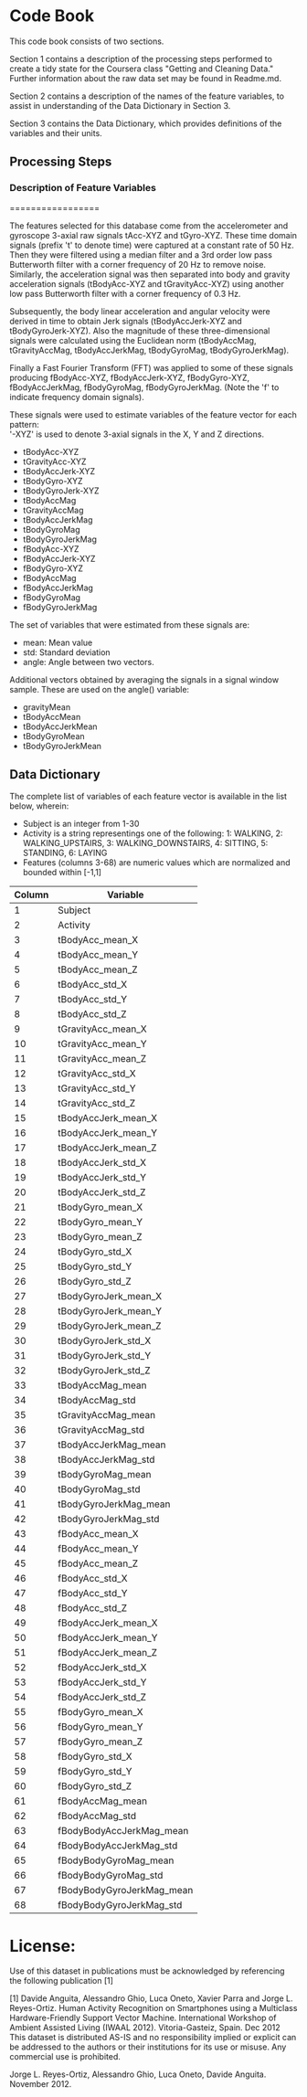 # Code Book
This code book consists of two sections.

Section 1 contains a description of the processing steps performed to create a tidy state for the Coursera class "Getting and Cleaning Data." Further information about the raw data set may be found in Readme.md.

Section 2 contains a description of the names of the feature variables, to assist in understanding of the Data Dictionary in Section 3.

Section 3 contains the Data Dictionary, which provides definitions of the variables and their units.


## Processing Steps




### Description of Feature Variables
=================

The features selected for this database come from the accelerometer and gyroscope 3-axial raw signals tAcc-XYZ and tGyro-XYZ. These time domain signals (prefix 't' to denote time) were captured at a constant rate of 50 Hz. Then they were filtered using a median filter and a 3rd order low pass Butterworth filter with a corner frequency of 20 Hz to remove noise. Similarly, the acceleration signal was then separated into body and gravity acceleration signals (tBodyAcc-XYZ and tGravityAcc-XYZ) using another low pass Butterworth filter with a corner frequency of 0.3 Hz. 

Subsequently, the body linear acceleration and angular velocity were derived in time to obtain Jerk signals (tBodyAccJerk-XYZ and tBodyGyroJerk-XYZ). Also the magnitude of these three-dimensional signals were calculated using the Euclidean norm (tBodyAccMag, tGravityAccMag, tBodyAccJerkMag, tBodyGyroMag, tBodyGyroJerkMag). 

Finally a Fast Fourier Transform (FFT) was applied to some of these signals producing fBodyAcc-XYZ, fBodyAccJerk-XYZ, fBodyGyro-XYZ, fBodyAccJerkMag, fBodyGyroMag, fBodyGyroJerkMag. (Note the 'f' to indicate frequency domain signals). 

These signals were used to estimate variables of the feature vector for each pattern:  
'-XYZ' is used to denote 3-axial signals in the X, Y and Z directions.

* tBodyAcc-XYZ
* tGravityAcc-XYZ
* tBodyAccJerk-XYZ
* tBodyGyro-XYZ
* tBodyGyroJerk-XYZ
* tBodyAccMag
* tGravityAccMag
* tBodyAccJerkMag
* tBodyGyroMag
* tBodyGyroJerkMag
* fBodyAcc-XYZ
* fBodyAccJerk-XYZ
* fBodyGyro-XYZ
* fBodyAccMag
* fBodyAccJerkMag
* fBodyGyroMag
* fBodyGyroJerkMag

The set of variables that were estimated from these signals are: 

* mean: Mean value
* std: Standard deviation
* angle: Angle between two vectors.


Additional vectors obtained by averaging the signals in a signal window sample. These are used on the angle() variable:

* gravityMean
* tBodyAccMean
* tBodyAccJerkMean
* tBodyGyroMean
* tBodyGyroJerkMean

## Data Dictionary

The complete list of variables of each feature vector is available in the list below, wherein:
* Subject is an integer from 1-30
* Activity is a string representings one of the following: 1: WALKING, 2: WALKING_UPSTAIRS, 3: WALKING_DOWNSTAIRS, 4: SITTING, 5: STANDING, 6: LAYING
* Features (columns 3-68) are numeric values which are normalized and bounded within [-1,1]

Column|Variable
--------|---------
1|Subject
2|Activity
3|tBodyAcc_mean_X
4|tBodyAcc_mean_Y
5|tBodyAcc_mean_Z
6|tBodyAcc_std_X
7|tBodyAcc_std_Y
8|tBodyAcc_std_Z
9|tGravityAcc_mean_X
10|tGravityAcc_mean_Y
11|tGravityAcc_mean_Z
12|tGravityAcc_std_X
13|tGravityAcc_std_Y
14|tGravityAcc_std_Z
15|tBodyAccJerk_mean_X
16|tBodyAccJerk_mean_Y
17|tBodyAccJerk_mean_Z
18|tBodyAccJerk_std_X
19|tBodyAccJerk_std_Y
20|tBodyAccJerk_std_Z
21|tBodyGyro_mean_X
22|tBodyGyro_mean_Y
23|tBodyGyro_mean_Z
24|tBodyGyro_std_X
25|tBodyGyro_std_Y
26|tBodyGyro_std_Z
27|tBodyGyroJerk_mean_X
28|tBodyGyroJerk_mean_Y
29|tBodyGyroJerk_mean_Z
30|tBodyGyroJerk_std_X
31|tBodyGyroJerk_std_Y
32|tBodyGyroJerk_std_Z
33|tBodyAccMag_mean
34|tBodyAccMag_std
35|tGravityAccMag_mean
36|tGravityAccMag_std
37|tBodyAccJerkMag_mean
38|tBodyAccJerkMag_std
39|tBodyGyroMag_mean
40|tBodyGyroMag_std
41|tBodyGyroJerkMag_mean
42|tBodyGyroJerkMag_std
43|fBodyAcc_mean_X
44|fBodyAcc_mean_Y
45|fBodyAcc_mean_Z
46|fBodyAcc_std_X
47|fBodyAcc_std_Y
48|fBodyAcc_std_Z
49|fBodyAccJerk_mean_X
50|fBodyAccJerk_mean_Y
51|fBodyAccJerk_mean_Z
52|fBodyAccJerk_std_X
53|fBodyAccJerk_std_Y
54|fBodyAccJerk_std_Z
55|fBodyGyro_mean_X
56|fBodyGyro_mean_Y
57|fBodyGyro_mean_Z
58|fBodyGyro_std_X
59|fBodyGyro_std_Y
60|fBodyGyro_std_Z
61|fBodyAccMag_mean
62|fBodyAccMag_std
63|fBodyBodyAccJerkMag_mean
64|fBodyBodyAccJerkMag_std
65|fBodyBodyGyroMag_mean
66|fBodyBodyGyroMag_std
67|fBodyBodyGyroJerkMag_mean
68|fBodyBodyGyroJerkMag_std


License:
========
Use of this dataset in publications must be acknowledged by referencing the following publication [1] 

[1] Davide Anguita, Alessandro Ghio, Luca Oneto, Xavier Parra and Jorge L. Reyes-Ortiz. Human Activity Recognition on Smartphones 
using a Multiclass Hardware-Friendly Support Vector Machine. International Workshop of Ambient Assisted Living (IWAAL 2012). 
Vitoria-Gasteiz, Spain. Dec 2012
This dataset is distributed AS-IS and no responsibility implied or explicit can be addressed to the authors or their institutions 
for its use or misuse. Any commercial use is prohibited.

Jorge L. Reyes-Ortiz, Alessandro Ghio, Luca Oneto, Davide Anguita. November 2012.
